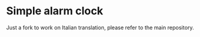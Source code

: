 # Simple alarm clock
Just a fork to work on Italian translation, please refer to the main repository.
